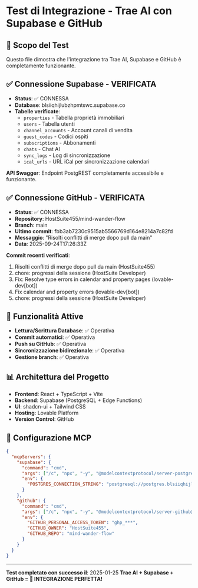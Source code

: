# Test di Integrazione - Trae AI con Supabase e GitHub

## 🎯 Scopo del Test
Questo file dimostra che l'integrazione tra Trae AI, Supabase e GitHub è completamente funzionante.

## ✅ Connessione Supabase - VERIFICATA
- **Status**: ✅ CONNESSA
- **Database**: blsiiqhijlubzhpmtswc.supabase.co
- **Tabelle verificate**:
  - `properties` - Tabella proprietà immobiliari
  - `users` - Tabella utenti
  - `channel_accounts` - Account canali di vendita
  - `guest_codes` - Codici ospiti
  - `subscriptions` - Abbonamenti
  - `chats` - Chat AI
  - `sync_logs` - Log di sincronizzazione
  - `ical_urls` - URL iCal per sincronizzazione calendari

**API Swagger**: Endpoint PostgREST completamente accessibile e funzionante.

## ✅ Connessione GitHub - VERIFICATA
- **Status**: ✅ CONNESSA
- **Repository**: HostSuite455/mind-wander-flow
- **Branch**: main
- **Ultimo commit**: fbb3ab7230c9515ab5566769d164e8214a7c82fd
- **Messaggio**: "Risolti conflitti di merge dopo pull da main"
- **Data**: 2025-09-24T17:26:33Z

**Commit recenti verificati**:
1. Risolti conflitti di merge dopo pull da main (HostSuite455)
2. chore: progressi della sessione (HostSuite Developer)
3. Fix: Resolve type errors in calendar and property pages (lovable-dev[bot])
4. Fix calendar and property errors (lovable-dev[bot])
5. chore: progressi della sessione (HostSuite Developer)

## 🚀 Funzionalità Attive
- **Lettura/Scrittura Database**: ✅ Operativa
- **Commit automatici**: ✅ Operativa
- **Push su GitHub**: ✅ Operativa
- **Sincronizzazione bidirezionale**: ✅ Operativa
- **Gestione branch**: ✅ Operativa

## 📊 Architettura del Progetto
- **Frontend**: React + TypeScript + Vite
- **Backend**: Supabase (PostgreSQL + Edge Functions)
- **UI**: shadcn-ui + Tailwind CSS
- **Hosting**: Lovable Platform
- **Version Control**: GitHub

## 🔧 Configurazione MCP
```json
{
  "mcpServers": {
    "supabase": {
      "command": "cmd",
      "args": ["/c", "npx", "-y", "@modelcontextprotocol/server-postgres@latest"],
      "env": {
        "POSTGRES_CONNECTION_STRING": "postgresql://postgres.blsiiqhijlubzhpmtswc:***@aws-0-eu-central-1.pooler.supabase.com:6543/postgres"
      }
    },
    "github": {
      "command": "cmd",
      "args": ["/c", "npx", "-y", "@modelcontextprotocol/server-github@latest"],
      "env": {
        "GITHUB_PERSONAL_ACCESS_TOKEN": "ghp_***",
        "GITHUB_OWNER": "HostSuite455",
        "GITHUB_REPO": "mind-wander-flow"
      }
    }
  }
}
```

---
**Test completato con successo il**: 2025-01-25
**Trae AI + Supabase + GitHub = 🎉 INTEGRAZIONE PERFETTA!**